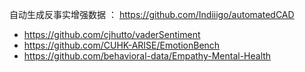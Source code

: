 自动生成反事实增强数据 ： https://github.com/Indiiigo/automatedCAD 
 - https://github.com/cjhutto/vaderSentiment
 - https://github.com/CUHK-ARISE/EmotionBench
 - https://github.com/behavioral-data/Empathy-Mental-Health
